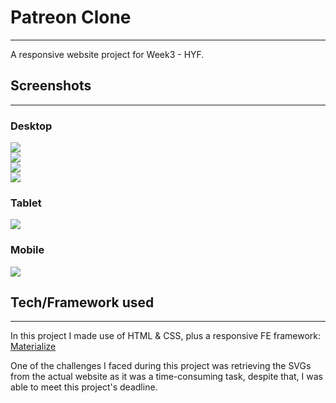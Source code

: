 # Patreon Clone
---

A responsive website project for Week3 - HYF.

## Screenshots
---

### Desktop <br>
<img src="https://i.pinimg.com/originals/e1/ed/70/e1ed70728db674ef63a1bcd8d95e5d01.png">
<br>
<img src="https://i.pinimg.com/originals/f8/a1/1e/f8a11e7cd53f01f14b5e539c847e12ae.png">
<br>
<img src="https://i.pinimg.com/originals/11/c3/2b/11c32ba95274e0efd11d180084af0f94.png">
<br>
<img src="https://i.pinimg.com/originals/5c/07/cd/5c07cda7f8b72b0f9570da7b194337f4.png">
<br>

### Tablet <br>
<img src="https://i.pinimg.com/originals/f7/6d/da/f76dda911e920ef2fae6b10d358b03a9.png">
<br>

### Mobile <br>
<img src="https://i.pinimg.com/originals/93/19/87/931987381012ee68af5d553ba8cef6b7.png">
<br>

## Tech/Framework used
---

In this project I made use of HTML & CSS, plus a responsive FE framework: <a href="https://materializecss.com/">Materialize</a>
<br>

One of the challenges I faced during this project was retrieving the SVGs from the actual website as it was a time-consuming task, despite that, I was able to meet this project's deadline.
